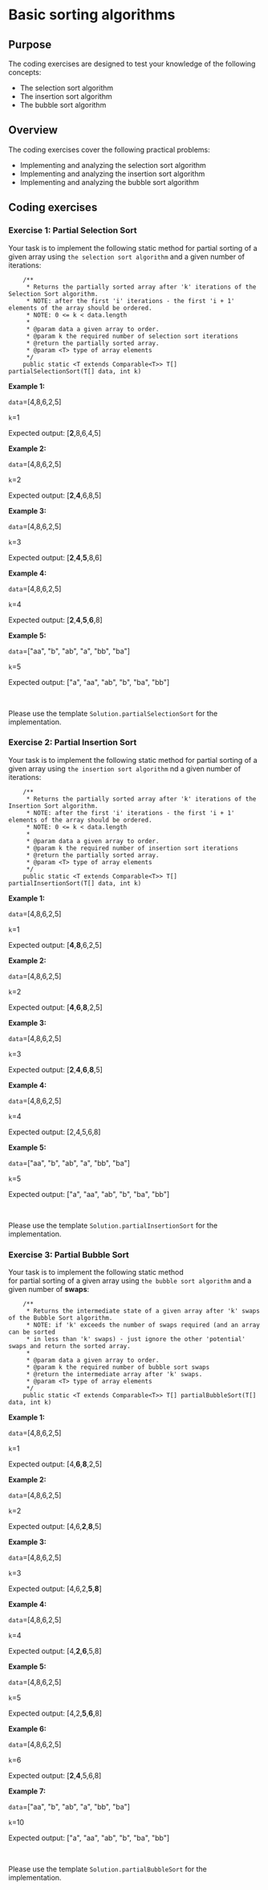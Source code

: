 # Basic sorting algorithms

## Purpose

The coding exercises are designed to test your knowledge of the following concepts:
* The selection sort algorithm
* The insertion sort algorithm
* The bubble sort algorithm

## Overview

The coding exercises cover the following practical problems:
* Implementing and analyzing the selection sort algorithm
* Implementing and analyzing the insertion sort algorithm
* Implementing and analyzing the bubble sort algorithm

## Coding exercises

### Exercise 1: Partial Selection Sort

Your task is to implement the following static method 
for partial sorting of a given array using `the selection sort algorithm` 
and a given number of iterations:

```
    /**
     * Returns the partially sorted array after 'k' iterations of the Selection Sort algorithm.
     * NOTE: after the first 'i' iterations - the first 'i + 1' elements of the array should be ordered.
     * NOTE: 0 <= k < data.length
     *
     * @param data a given array to order.
     * @param k the required number of selection sort iterations
     * @return the partially sorted array.
     * @param <T> type of array elements
     */
    public static <T extends Comparable<T>> T[] partialSelectionSort(T[] data, int k)
```

**Example 1:**

`data`=[4,8,6,2,5]

`k`=1

Expected output: [**2**,8,6,4,5]


**Example 2:**

`data`=[4,8,6,2,5]

`k`=2

Expected output: [**2**,**4**,6,8,5]


**Example 3:**

`data`=[4,8,6,2,5]

`k`=3

Expected output: [**2**,**4**,**5**,8,6]


**Example 4:**

`data`=[4,8,6,2,5]

`k`=4

Expected output: [**2**,**4**,**5**,**6**,8]


**Example 5:**

`data`=["aa", "b", "ab", "a", "bb", "ba"]

`k`=5

Expected output: ["a", "aa", "ab", "b", "ba", "bb"]



<br>

Please use the template `Solution.partialSelectionSort` for the implementation.

### Exercise 2: Partial Insertion Sort

Your task is to implement the following static method
for partial sorting of a given array using `the insertion sort algorithm` 
nd a given number of iterations:

```
    /**
     * Returns the partially sorted array after 'k' iterations of the Insertion Sort algorithm.
     * NOTE: after the first 'i' iterations - the first 'i + 1' elements of the array should be ordered.
     * NOTE: 0 <= k < data.length
     *
     * @param data a given array to order.
     * @param k the required number of insertion sort iterations
     * @return the partially sorted array.
     * @param <T> type of array elements
     */
    public static <T extends Comparable<T>> T[] partialInsertionSort(T[] data, int k)
```

**Example 1:**

`data`=[4,8,6,2,5]

`k`=1

Expected output: [**4**,**8**,6,2,5]


**Example 2:**

`data`=[4,8,6,2,5]

`k`=2

Expected output: [**4**,**6**,**8**,2,5]


**Example 3:**

`data`=[4,8,6,2,5]

`k`=3

Expected output: [**2**,**4**,**6**,**8**,5]


**Example 4:**

`data`=[4,8,6,2,5]

`k`=4

Expected output: [2,4,5,6,8]

**Example 5:**

`data`=["aa", "b", "ab", "a", "bb", "ba"]

`k`=5

Expected output: ["a", "aa", "ab", "b", "ba", "bb"]



<br>

Please use the template `Solution.partialInsertionSort` for the implementation.

### Exercise 3: Partial Bubble Sort

Your task is to implement the following static method  
for partial sorting of a given array using `the bubble sort algorithm` 
and a given number of **swaps**:

```
    /**
     * Returns the intermediate state of a given array after 'k' swaps of the Bubble Sort algorithm.
     * NOTE: if 'k' exceeds the number of swaps required (and an array can be sorted
     * in less than 'k' swaps) - just ignore the other 'potential' swaps and return the sorted array.
     *
     * @param data a given array to order.
     * @param k the required number of bubble sort swaps
     * @return the intermediate array after 'k' swaps.
     * @param <T> type of array elements
     */
    public static <T extends Comparable<T>> T[] partialBubbleSort(T[] data, int k)
```

**Example 1:**

`data`=[4,8,6,2,5]

`k`=1

Expected output: [4,**6**,**8**,2,5]


**Example 2:**

`data`=[4,8,6,2,5]

`k`=2

Expected output: [4,6,**2**,**8**,5]


**Example 3:**

`data`=[4,8,6,2,5]

`k`=3

Expected output: [4,6,2,**5**,**8**]


**Example 4:**

`data`=[4,8,6,2,5]

`k`=4

Expected output: [4,**2**,**6**,5,8]

**Example 5:**

`data`=[4,8,6,2,5]

`k`=5

Expected output: [4,2,**5**,**6**,8]

**Example 6:**

`data`=[4,8,6,2,5]

`k`=6

Expected output: [**2**,**4**,5,6,8]

**Example 7:**


`data`=["aa", "b", "ab", "a", "bb", "ba"]

`k`=10

Expected output: ["a", "aa", "ab", "b", "ba", "bb"]

<br>

Please use the template `Solution.partialBubbleSort` for the implementation.


